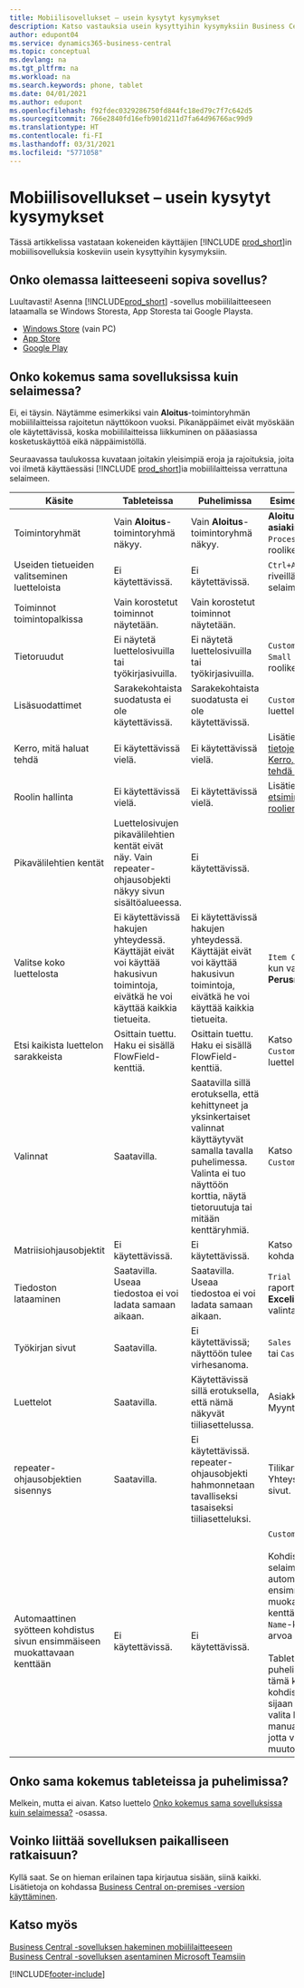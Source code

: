 ```yaml
---
title: Mobiilisovellukset – usein kysytyt kysymykset
description: Katso vastauksia usein kysyttyihin kysymyksiin Business Centralin käyttämisestä puhelimessa tai tabletissa.
author: edupont04
ms.service: dynamics365-business-central
ms.topic: conceptual
ms.devlang: na
ms.tgt_pltfrm: na
ms.workload: na
ms.search.keywords: phone, tablet
ms.date: 04/01/2021
ms.author: edupont
ms.openlocfilehash: f92fdec0329286750fd844fc18ed79c7f7c642d5
ms.sourcegitcommit: 766e2840fd16efb901d211d7fa64d96766ac99d9
ms.translationtype: HT
ms.contentlocale: fi-FI
ms.lasthandoff: 03/31/2021
ms.locfileid: "5771058"
---
```

# <a name="mobile-apps-faq"></a>Mobiilisovellukset – usein kysytyt kysymykset

Tässä artikkelissa vastataan kokeneiden käyttäjien [!INCLUDE [prod_short](includes/prod_short.md)]in mobiilisovelluksia koskeviin usein kysyttyihin kysymyksiin.  

## <a name="is-there-an-app-for-my-device"></a>Onko olemassa laitteeseeni sopiva sovellus?

Luultavasti! Asenna [!INCLUDE[prod_short](includes/prod_short.md)] -sovellus mobiililaitteeseen lataamalla se Windows Storesta, App Storesta tai Google Playsta.

- [Windows Store](https://go.microsoft.com/fwlink/?LinkId=734848) (vain PC)
- [App Store](https://go.microsoft.com/fwlink/?LinkId=734847)
- [Google Play](https://go.microsoft.com/fwlink/?LinkId=734849)

## <a name="is-it-the-same-experience-in-the-apps-as-in-the-browser"></a>Onko kokemus sama sovelluksissa kuin selaimessa?

Ei, ei täysin. Näytämme esimerkiksi vain **Aloitus**-toimintoryhmän mobiililaitteissa rajoitetun näyttökoon vuoksi. Pikanäppäimet eivät myöskään ole käytettävissä, koska mobiililaitteissa liikkuminen on pääasiassa kosketuskäyttöä eikä näppäimistöllä.

Seuraavassa taulukossa kuvataan joitakin yleisimpiä eroja ja rajoituksia, joita voi ilmetä käyttäessäsi [!INCLUDE [prod_short](includes/prod_short.md)]ia mobiililaitteissa verrattuna selaimeen.

| Käsite | Tableteissa | Puhelimissa | Esimerkki selaimesta |
|--|--|--|--|
| Toimintoryhmät | Vain **Aloitus**-toimintoryhmä näkyy. | Vain **Aloitus**-toimintoryhmä näkyy. | **Aloitus**- ja **Lähetetyt asiakirjat** `Sales Order Processor` -roolikeskuksessa. |  |
| Useiden tietueiden valitseminen luetteloista | Ei käytettävissä. | Ei käytettävissä. | `Ctrl+A` tai `Ctrl+Click` riveillä luettelossa selaimessa. |
| Toiminnot toimintopalkissa | Vain korostetut toiminnot näytetään. | Vain korostetut toiminnot näytetään. |  |
| Tietoruudut | Ei näytetä luettelosivuilla tai työkirjasivuilla. | Ei näytetä luettelosivuilla tai työkirjasivuilla. | `Customer`-luettelo `Small Business` -roolikeskuksessa. |
| Lisäsuodattimet | Sarakekohtaista suodatusta ei ole käytettävissä. | Sarakekohtaista suodatusta ei ole käytettävissä. | `Customer`-luettelosivulla. |
| Kerro, mitä haluat tehdä | Ei käytettävissä vielä. | Ei käytettävissä vielä. | Lisätietoja: [Sivujen ja tietojen etsiminen Kerro, mitä haluat tehdä -toiminnolla](ui-search.md). |  |
| Roolin hallinta | Ei käytettävissä vielä. | Ei käytettävissä vielä. | Lisätietoja: [Sivujen etsiminen roolienhallinnan avulla](ui-role-explorer.md). |
| Pikavälilehtien kentät | Luettelosivujen pikavälilehtien kentät eivät näy. Vain repeater-ohjausobjekti näkyy sivun sisältöalueessa. | Ei käytettävissä. |  |
| Valitse koko luettelosta | Ei käytettävissä hakujen yhteydessä. Käyttäjät eivät voi käyttää hakusivun toimintoja, eivätkä he voi käyttää kaikkia tietueita. | Ei käytettävissä hakujen yhteydessä. Käyttäjät eivät voi käyttää hakusivun toimintoja, eivätkä he voi käyttää kaikkia tietueita. | `Item Card` -kohdassa, kun valitaan **Perusmittayksikkö**. |
| Etsi kaikista luettelon sarakkeista | Osittain tuettu. Haku ei sisällä FlowField-kenttiä. | Osittain tuettu. Haku ei sisällä FlowField-kenttiä. | Katso esimerkkejä `Customers`-luettelosivulta. |
| Valinnat | Saatavilla. | Saatavilla sillä erotuksella, että kehittyneet ja yksinkertaiset valinnat käyttäytyvät samalla tavalla puhelimessa. Valinta ei tuo näyttöön korttia, näytä tietoruutuja tai mitään kenttäryhmiä. | Katso esimerkkejä `Customer Card`-sivulta. |
| Matriisiohjausobjektit | Ei käytettävissä. | Ei käytettävissä. | Katso esimerkki kohdassa `G/L Budget`. |
| Tiedoston lataaminen | Saatavilla. Useaa tiedostoa ei voi ladata samaan aikaan. | Saatavilla. Useaa tiedostoa ei voi ladata samaan aikaan. | `Trial Balance` -raportti **Tulosta Exceliin** -valintaruudussa. |
| Työkirjan sivut | Saatavilla. | Ei käytettävissä; näyttöön tulee virhesanoma. | `Sales Price` -työkirja tai `Cash Flow` -työkirja. |
| Luettelot | Saatavilla. | Käytettävissä sillä erotuksella, että nämä näkyvät tiiliasettelussa. | Asiakkaat- tai Myyntitilaukset-sivut. |
| repeater-ohjausobjektien sisennys | Saatavilla. | Ei käytettävissä. repeater-ohjausobjekti hahmonnetaan tavalliseksi tasaiseksi tiiliasetteluksi. | Tilikartta- ja Yhteyshenkilöluettelo-sivut. |
| Automaattinen syötteen kohdistus sivun ensimmäiseen muokattavaan kenttään | Ei käytettävissä. | Ei käytettävissä. | `Customer Card` -sivu.<BR /><BR />Kohdistus siirtyy selaimessa automaattisesti ensimmäiseen muokattavaan kenttään (esimerkiksi `Name`-kenttään), jolloin arvoa voi muuttaa heti.<BR /><BR />Tablet- ja puhelinsovelluksissa tämä kenttä ei ole kohdistuksessa. Sen sijaan sinun täytyy valita kenttä manuaalisesti ensin, jotta voit tehdä muutoksia.|

## <a name="is-it-the-same-experience-on-tables-and-phones"></a>Onko sama kokemus tableteissa ja puhelimissa?

Melkein, mutta ei aivan. Katso luettelo [Onko kokemus sama sovelluksissa kuin selaimessa?](#is-it-the-same-experience-in-the-apps-as-in-the-browser) -osassa.  

## <a name="can-i-connect-the-app-to-our-on-premises-solution"></a>Voinko liittää sovelluksen paikalliseen ratkaisuun?

Kyllä saat. Se on hieman erilainen tapa kirjautua sisään, siinä kaikki. Lisätietoja on kohdassa [Business Central on-premises -version käyttäminen](install-mobile-app.md#using-business-central-on-premises).  

## <a name="see-also"></a>Katso myös

[Business Central -sovelluksen hakeminen mobiililaitteeseen](install-mobile-app.md)  
[Business Central -sovelluksen asentaminen Microsoft Teamsiin](across-install-app-for-teams.md)  


[!INCLUDE[footer-include](includes/footer-banner.md)]